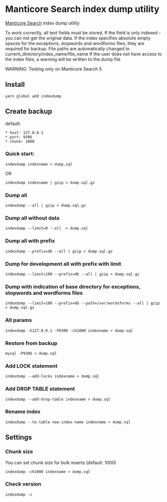 # Manticore Search index dump utility

[Manticore Search](https://manticoresearch.com/) index dump utility

To work correctly, all text fields must be stored. If the field is only indexed - you can not get the original data.
If the index specifies absolute empty spaces for the exceptions, stopwords and wordforms files, they are required for backup.
File paths are automatically changed to current_directory/index_name/file_name
If the user does not have access to the index files, a warning will be written to the dump file

WARNING: Testing only on Manticore Search 5

## Install

```shell
yarn global add indexdump
```

## Create backup

default:

    * host: 127.0.0.1
    * port: 9306
    * chunk: 1000

### Quick start:

```shell
indexdump indexname > dump.sql
```

OR

```shell
indexdump indexname | gzip > dump.sql.gz
```
### Dump all

```shell
indexdump --all | gzip > dump.sql.gz
```

### Dump all without data

```shell
indexdump --limit=0 --all  > dump.sql
```

### Dump all with prefix

```shell
indexdump --prefix=db --all | gzip > dump.sql.gz
```

### Dump for development all with prefix with limit

```shell
indexdump --limit=100 --prefix=db --all | gzip > dump.sql.gz
```

### Dump with indication of base directory for exceptions, stopwords and wordforms files

```shell
indexdump --limit=100 --prefix=db --path=/var/wordsforms --all | gzip > dump.sql.gz
```

### All params

```shell
indexdump -h127.0.0.1 -P9306 -ch1000 indexname > dump.sql
```

### Restore from backup

```shell
mysql -P9306 < dump.sql
```

### Add LOCK statement

```shell
indexdump --add-locks indexname > dump.sql
```

### Add DROP TABLE statement

```shell
indexdump --add-drop-table indexname > dump.sql
```

### Rename index

```shell
indexdump --to-table new-index-name indexname > dump.sql
```
## Settings

### Chunk size

You can set chunk size for bulk inserts (default: 1000)

```shell
indexdump -ch1000 indexname > dump.sql
```

### Check version

```shell
indexdump -v
```
